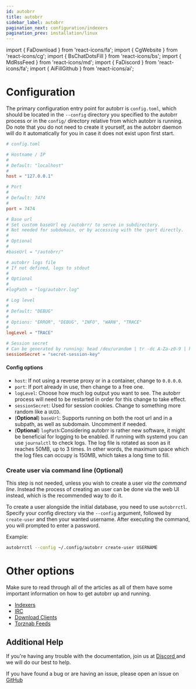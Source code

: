 ```yaml
---
id: autobrr
title: autobrr
sidebar_label: autobrr
pagination_next: configuration/indexers
pagination_prev: installation/linux
---
```


import { FaDownload } from 'react-icons/fa';
import { CgWebsite } from 'react-icons/cg';
import { BsChatDotsFill } from 'react-icons/bs';
import { MdRssFeed } from 'react-icons/md';
import { FaDiscord } from 'react-icons/fa';
import { AiFillGithub } from 'react-icons/ai';

# Configuration

The primary configuration entry point for autobrr is `config.toml`, which should be located in the `--config` directory you specified to the autobrr process or in the `config/` directory relative from which autobrr is running. Do note that you do not need to create it yourself, as the autobrr daemon will do it automatically for you in case it does not exist upon first start.

```toml title="config.toml"
# config.toml

# Hostname / IP
#
# Default: "localhost"
#
host = "127.0.0.1"

# Port
#
# Default: 7474
#
port = 7474

# Base url
# Set custom baseUrl eg /autobrr/ to serve in subdirectory.
# Not needed for subdomain, or by accessing with the :port directly.
#
# Optional
#
#baseUrl = "/autobrr/"

# autobrr logs file
# If not defined, logs to stdout
#
# Optional
#
#logPath = "log/autobrr.log"

# Log level
#
# Default: "DEBUG"
#
# Options: "ERROR", "DEBUG", "INFO", "WARN", "TRACE"
#
logLevel = "TRACE"

# Session secret
# Can be generated by running: head /dev/urandom | tr -dc A-Za-z0-9 | head -c16
sessionSecret = "secret-session-key"
```

#### Config options

- `host`: If not using a reverse proxy or in a container, change to `0.0.0.0`.
- `port`: If port already in use, then change to a free one.
- `logLevel`: Choose how much log output you want to see. The autobrr process will need to be restarted in order for this change to take effect.
- `sessionSecret`: Used for session cookies. Change to something more random like a `UUID`.
- (**Optional**) `baseUrl`: Supports running on both the root url and in a subpath, as well as subdomain. Uncomment if needed.
- (**Optional**) `logPath`:Considering autobrr is rather new software, it might be beneficial for logging to be enabled. If running with systemd you can use `journalctl` to check logs. The log file is rotated as soon as it reaches 50MB, up to 3 times. In other words, the maximum space which the log files can occupy is 150MB, which takes a long time to fill.

### Create user via command line (Optional)

This step is not needed, unless you wish to create a user _via the command line_. Instead the process of creating an user can be done via the web UI instead, which is the recommended way to do it.

To create a user alongside the initial database, you need to use `autobrrctl`. Specify your config directory via the `--config` argument, followed by `create-user` and then your wanted username. After executing the command, you will prompted to enter a password.

Example:

```bash
autobrrctl --config ~/.config/autobrr create-user USERNAME
```

# Other options

Make sure to read through all of the articles as all of them have some important information on how to get autobrr up and running.

- [Indexers <CgWebsite />](./indexers)
- [IRC <BsChatDotsFill />](./irc)
- [Download Clients <FaDownload />](./download-clients)
- [Torznab Feeds <MdRssFeed />](./torznab-feeds)

## Additional Help

If you're having any trouble with the documentation, join us at [Discord <FaDiscord />](https://discord.gg/WQ2eUycxyT) and we will do our best to help.

If you have found a bug or are having an issue, please open an issue on [GitHub <AiFillGithub />](https://github.com/autobrr/autobrr/issues/)
